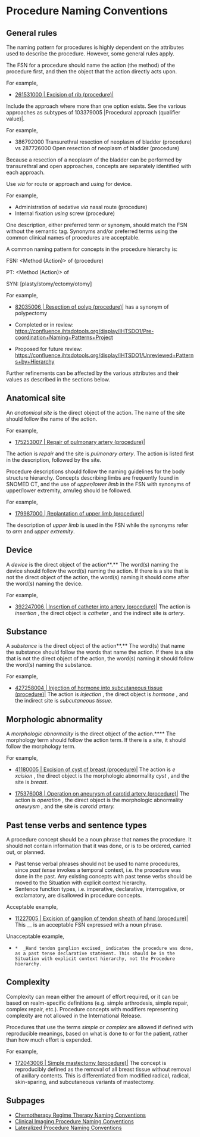 # Procedure Naming Conventions

## General rules

The naming pattern for procedures is highly dependent on the attributes used to describe the procedure. However, some general rules apply.

The FSN for a procedure should name the action (the method) of the procedure first, and then the object that the action directly acts upon. 

For example,

  * [ 261531000 | Excision of rib (procedure)|](http://snomed.info/id/261531000 "261531000 | Excision of rib \(procedure\) |")

Include the approach where more than one option exists. See the various approaches as subtypes of 103379005 |Procedural approach (qualifier value)|. 

For example,

  * 386792000 Transurethral resection of neoplasm of bladder (procedure) vs 287726000 Open resection of neoplasm of bladder (procedure)

Because a resection of a neoplasm of the bladder can be performed by transurethral and open approaches, concepts are separately identified with each approach.

Use _via_ for route or approach and _using_ for device. 

For example,

  * Administration of sedative _via_ nasal route (procedure)
  * Internal fixation _using_ screw (procedure)

One description, either preferred term or synonym, should match the FSN without the semantic tag. Synonyms and/or preferred terms using the common clinical names of procedures are acceptable. 

A common naming pattern for concepts in the procedure hierarchy is:

FSN: <Method (Action)> of <Anatomical or acquired body structure> (procedure)

PT: <Method (Action)> of <Anatomical or acquired body structure>

SYN: [plasty/stomy/ectomy/otomy] 

For example,

  * [ 82035006 | Resection of polyp (procedure)|](http://snomed.info/id/82035006 "82035006 | Resection of polyp \(procedure\) |") has a synonym of polypectomy

  

  * Completed or in review: <https://confluence.ihtsdotools.org/display/IHTSDO1/Pre-coordination+Naming+Patterns+Project>
  * Proposed for future review: <https://confluence.ihtsdotools.org/display/IHTSDO1/Unreviewed+Patterns+by+Hierarchy>

  

Further refinements can be affected by the various attributes and their values as described in the sections below. 

## Anatomical site

An _anatomical site_ is the direct object of the action. The name of the site should follow the name of the action.

For example,

* [ 175253007 | Repair of pulmonary artery (procedure)|](http://snomed.info/id/175253007 "175253007 | Repair of pulmonary artery \(procedure\) |")

The action is  _repair_ and the site is _pulmonary artery_. The action is listed first in the description, followed by the site.

Procedure descriptions should follow the naming guidelines for the body structure hierarchy. Concepts describing limbs are frequently found in SNOMED CT, and the use of  _upper/lower_  _limb_ in the FSN with synonyms of upper/lower extremity, arm/leg should be followed.

For example,

  * [ 179987000 | Replantation of upper limb (procedure)|](http://snomed.info/id/179987000 "179987000 | Replantation of upper limb \(procedure\) |")

The description of _upper limb_ is used in the FSN while the synonyms refer to _arm_ and _upper extremity_. 

## Device

A _device_ is the direct object of the action**.** The word(s) naming the device should follow the word(s) naming the action. If there is a site that is not the direct object of the action, the word(s) naming it should come after the word(s) naming the device.

For example, 

* [ 392247006 | Insertion of catheter into artery (procedure)|](http://snomed.info/id/392247006 "392247006 | Insertion of catheter into artery \(procedure\) |") The action is _insertion_ , the direct object is _catheter_ , and the indirect site is _artery_.

## Substance

A _substance_ is the direct object of the action**.** The word(s) that name the substance should follow the words that name the action. If there is a site that is not the direct object of the action, the word(s) naming it should follow the word(s) naming the substance.

For example,

* [ 427258004 | Injection of hormone into subcutaneous tissue (procedure)|](http://snomed.info/id/427258004 "427258004 | Injection of hormone into subcutaneous tissue \(procedure\) |") The action is _injection_ , the direct object is _hormone_ , and the indirect site is  _subcutaneous tissue_.

## Morphologic abnormality

A _morphologic abnormality_ is the direct object of the action.**** The morphology term should follow the action term. If there is a site, it should follow the morphology term.

For example,

* [ 41180005 | Excision of cyst of breast (procedure)|](http://snomed.info/id/41180005 "41180005 | Excision of cyst of breast \(procedure\) |") The action is _e_ _xcision_ , the direct object is the morphologic abnormality  _cyst_ , and the site is  _breast_.

* [ 175376008 | Operation on aneurysm of carotid artery (procedure)|](http://snomed.info/id/175376008 "175376008 | Operation on aneurysm of carotid artery \(procedure\) |") The action is _operation_ , the direct object is the morphologic abnormality _aneurysm_ , and the site is _carotid artery._

##  Past tense verbs and sentence types

A procedure concept should be a noun phrase that names the procedure. It should not contain information that it was done, or is to be ordered, carried out, or planned.

  * Past tense verbal phrases should not be used to name procedures, since _past tense_ invokes a temporal context, i.e. the procedure was done in the past. Any existing concepts with past tense verbs should be moved to the Situation with explicit context hierarchy.
  * Sentence function types, i.e. imperative, declarative, interrogative, or exclamatory, are disallowed in procedure concepts. 

Acceptable example, 

* [ 11227005 | Excision of ganglion of tendon sheath of hand (procedure)|](http://snomed.info/id/11227005 "11227005 | Excision of ganglion of tendon sheath of hand \(procedure\) |") This __ is an acceptable FSN expressed with a noun phrase.

Unacceptable example, 

  *     *  _Hand tendon ganglion excised_ indicates the procedure was done, as a past tense declarative statement. This should be in the Situation with explicit context hierarchy, not the Procedure hierarchy.

## Complexity

Complexity can mean either the amount of effort required, or it can be based on realm-specific definitions (e.g. simple arthrodesis, simple repair, complex repair, etc.). Procedure concepts with modifiers representing complexity are not allowed in the International Release.

Procedures that use the terms  _simple_ or _complex_ are allowed if defined with reproducible meanings, based on what is done to or for the patient, rather than how much effort is expended.

For example,

* [ 172043006 | Simple mastectomy (procedure)|](http://snomed.info/id/172043006 "172043006 | Simple mastectomy \(procedure\) |") The concept is reproducibly defined as the removal of all breast tissue without removal of axillary contents. This is differentiated from modified radical, radical, skin-sparing, and subcutaneous variants of mastectomy.

## Subpages

- [Chemotherapy Regime Therapy Naming Conventions](chemotherapy-regime-therapy-naming-conventions.md)
- [Clinical Imaging Procedure Naming Conventions](clinical-imaging-procedure-naming-conventions/index.md)
- [Lateralized Procedure Naming Conventions](lateralized-procedure-naming-conventions.md)

